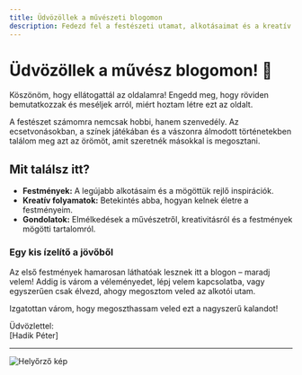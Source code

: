 ```yaml
---
title: Üdvözöllek a művészeti blogomon
description: Fedezd fel a festészeti utamat, alkotásaimat és a kreatív folyamatokat.
---
```


# Üdvözöllek a művész blogomon! 🎨

Köszönöm, hogy ellátogattál az oldalamra! Engedd meg, hogy röviden bemutatkozzak és meséljek arról, miért hoztam létre ezt az oldalt.

A festészet számomra nemcsak hobbi, hanem szenvedély. Az ecsetvonásokban, a színek játékában és a vászonra álmodott történetekben találom meg azt az örömöt, amit szeretnék másokkal is megosztani.

## Mit találsz itt?

- **Festmények:** A legújabb alkotásaim és a mögöttük rejlő inspirációk.  
- **Kreatív folyamatok:** Betekintés abba, hogyan kelnek életre a festményeim.  
- **Gondolatok:** Elmélkedések a művészetről, kreativitásról és a festmények mögötti tartalomról.  

### Egy kis ízelítő a jövőből

Az első festmények hamarosan láthatóak lesznek itt a blogon – maradj velem! Addig is várom a véleményedet, lépj velem kapcsolatba, vagy egyszerűen csak élvezd, ahogy megosztom veled az alkotói utam.

Izgatottan várom, hogy megoszthassam veled ezt a nagyszerű kalandot!

Üdvözlettel:  
[Hadik Péter]

---

<!-- Adj meg egy helyőrző képet -->
![Helyőrző kép](https://via.placeholder.com/800x400.png?text=A+festményeid+hamarosan+itt+lesznek)

